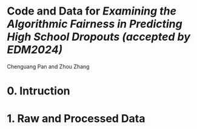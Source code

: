 # Code and Data for *Examining the Algorithmic Fairness in Predicting High School Dropouts (accepted by EDM2024)*
 Chenguang Pan and Zhou Zhang

# 0. Intruction  

# 1. Raw and Processed Data  

